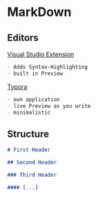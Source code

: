 # MarkDown

## Editors

[Visual Studio Extension](https://marketplace.visualstudio.com/items?itemName=DavidAnson.vscode-markdownlint "Visual Studio Marketplace")

```markdown
- Adds Syntax-Highlighting
- built in Preview
```

[Typora](https://typora.io/ "Homepage of Typora")

```markdown
- own application
- live Preview as you write
- minimalistic
```

## Structure

```markdown
# First Header

## Second Header

### Third Header

#### [...]
```
